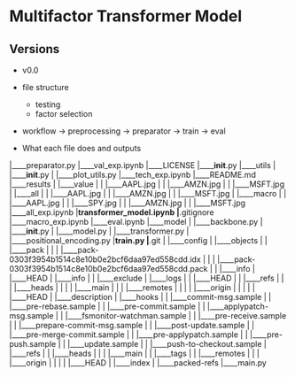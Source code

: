 # Multifactor Transformer Model
## Versions
- v0.0

- file structure
  - testing
  - factor selection
- workflow -> preprocessing -> preparator -> train -> eval
- What each file does and outputs

|____preparator.py
|____val_exp.ipynb
|____LICENSE
|______init__.py
|____utils
| |______init__.py
| |____plot_utils.py
|____tech_exp.ipynb
|____README.md
|____results
| |____value
| | |____AAPL.jpg
| | |____AMZN.jpg
| | |____MSFT.jpg
| |____all
| | |____AAPL.jpg
| | |____AMZN.jpg
| | |____MSFT.jpg
| |____macro
| | |____AAPL.jpg
| | |____SPY.jpg
| | |____AMZN.jpg
| | |____MSFT.jpg
|____all_exp.ipynb
|____transformer_model.ipynb
|____.gitignore
|____macro_exp.ipynb
|____eval.ipynb
|____model
| |____backbone.py
| |______init__.py
| |____model.py
| |____transformer.py
| |____positional_encoding.py
|____train.py
|____.git
| |____config
| |____objects
| | |____pack
| | | |____pack-0303f3954b1514c8e10b0e2bcf6daa97ed558cdd.idx
| | | |____pack-0303f3954b1514c8e10b0e2bcf6daa97ed558cdd.pack
| | |____info
| |____HEAD
| |____info
| | |____exclude
| |____logs
| | |____HEAD
| | |____refs
| | | |____heads
| | | | |____main
| | | |____remotes
| | | | |____origin
| | | | | |____HEAD
| |____description
| |____hooks
| | |____commit-msg.sample
| | |____pre-rebase.sample
| | |____pre-commit.sample
| | |____applypatch-msg.sample
| | |____fsmonitor-watchman.sample
| | |____pre-receive.sample
| | |____prepare-commit-msg.sample
| | |____post-update.sample
| | |____pre-merge-commit.sample
| | |____pre-applypatch.sample
| | |____pre-push.sample
| | |____update.sample
| | |____push-to-checkout.sample
| |____refs
| | |____heads
| | | |____main
| | |____tags
| | |____remotes
| | | |____origin
| | | | |____HEAD
| |____index
| |____packed-refs
|____main.py